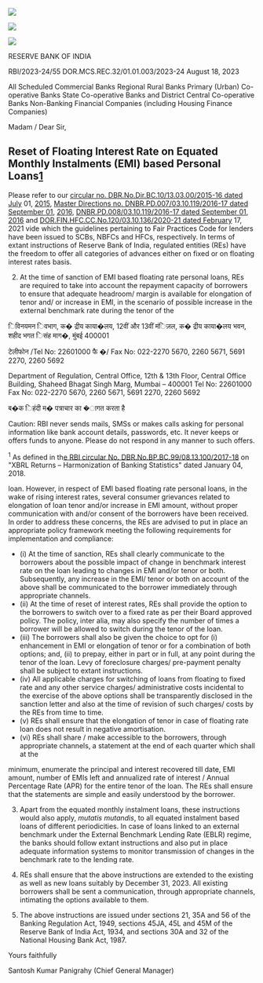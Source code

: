 ![](_page_0_Picture_0.jpeg)

![](_page_0_Picture_1.jpeg)

![](_page_0_Picture_2.jpeg)

RESERVE BANK OF INDIA

RBI/2023-24/55 DOR.MCS.REC.32/01.01.003/2023-24 August 18, 2023

All Scheduled Commercial Banks Regional Rural Banks Primary (Urban) Co-operative Banks State Co-operative Banks and District Central Co-operative Banks Non-Banking Financial Companies (including Housing Finance Companies)

Madam / Dear Sir,

## **Reset of Floating Interest Rate on Equated Monthly Instalments (EMI) based Personal Loans[1](#page-0-0)**

Please refer to our [circular no. DBR.No.Dir.BC.10/13.03.00/2015-16 dated July](https://www.rbi.org.in/Scripts/BS_ViewMasCirculardetails.aspx?id=9902) 01, [2015,](https://www.rbi.org.in/Scripts/BS_ViewMasCirculardetails.aspx?id=9902) [Master Directions no. DNBR.PD.007/03.10.119/2016-17 dated September 01,](https://www.rbi.org.in/Scripts/BS_ViewMasDirections.aspx?id=10585)  [2016,](https://www.rbi.org.in/Scripts/BS_ViewMasDirections.aspx?id=10585) [DNBR.PD.008/03.10.119/2016-17 dated September 01, 2016](https://www.rbi.org.in/Scripts/BS_ViewMasDirections.aspx?id=10586) and [DOR.FIN.HFC.CC.No.120/03.10.136/2020-21 dated February](https://rbi.org.in/Scripts/BS_ViewMasDirections.aspx?id=12030) 17, 2021 vide which the guidelines pertaining to Fair Practices Code for lenders have been issued to SCBs, NBFCs and HFCs, respectively. In terms of extant instructions of Reserve Bank of India, regulated entities (REs) have the freedom to offer all categories of advances either on fixed or on floating interest rates basis.

2. At the time of sanction of EMI based floating rate personal loans, REs are required to take into account the repayment capacity of borrowers to ensure that adequate headroom/ margin is available for elongation of tenor and/ or increase in EMI, in the scenario of possible increase in the external benchmark rate during the tenor of the

िविनयमन िवभाग, क� द्रीय काया�लय, 12वीं और 13वीं मंिज़ल, क� द्रीय काया�लय भवन, शहीद भगत िसंह माग�, मुंबई 400001

टेलीफोन /Tel No: 22601000 फै �/ Fax No: 022-2270 5670, 2260 5671, 5691 2270, 2260 5692

Department of Regulation, Central Office, 12th & 13th Floor, Central Office Building, Shaheed Bhagat Singh Marg, Mumbai – 400001 Tel No: 22601000 Fax No: 022-2270 5670, 2260 5671, 5691 2270, 2260 5692

ब�क िहंदी म� पत्राचार का �ागत करता है

Caution: RBI never sends mails, SMSs or makes calls asking for personal information like bank account details, passwords, etc. It never keeps or offers funds to anyone. Please do not respond in any manner to such offers.

<span id="page-0-0"></span> <sup>1</sup> As defined in th[e RBI circular No. DBR.No.BP.BC.99/08.13.100/2017-18](https://rbi.org.in/Scripts/NotificationUser.aspx?Id=11199&Mode=0) on "XBRL Returns – Harmonization of Banking Statistics" dated January 04, 2018.

loan. However, in respect of EMI based floating rate personal loans, in the wake of rising interest rates, several consumer grievances related to elongation of loan tenor and/or increase in EMI amount, without proper communication with and/or consent of the borrowers have been received. In order to address these concerns, the REs are advised to put in place an appropriate policy framework meeting the following requirements for implementation and compliance:

- (i) At the time of sanction, REs shall clearly communicate to the borrowers about the possible impact of change in benchmark interest rate on the loan leading to changes in EMI and/or tenor or both. Subsequently, any increase in the EMI/ tenor or both on account of the above shall be communicated to the borrower immediately through appropriate channels.
- (ii) At the time of reset of interest rates, REs shall provide the option to the borrowers to switch over to a fixed rate as per their Board approved policy. The policy, inter alia, may also specify the number of times a borrower will be allowed to switch during the tenor of the loan.
- (iii) The borrowers shall also be given the choice to opt for (i) enhancement in EMI or elongation of tenor or for a combination of both options; and, (ii) to prepay, either in part or in full, at any point during the tenor of the loan. Levy of foreclosure charges/ pre-payment penalty shall be subject to extant instructions.
- (iv) All applicable charges for switching of loans from floating to fixed rate and any other service charges/ administrative costs incidental to the exercise of the above options shall be transparently disclosed in the sanction letter and also at the time of revision of such charges/ costs by the REs from time to time.
- (v) REs shall ensure that the elongation of tenor in case of floating rate loan does not result in negative amortisation.
- (vi) REs shall share / make accessible to the borrowers, through appropriate channels, a statement at the end of each quarter which shall at the

minimum, enumerate the principal and interest recovered till date, EMI amount, number of EMIs left and annualized rate of interest / Annual Percentage Rate (APR) for the entire tenor of the loan. The REs shall ensure that the statements are simple and easily understood by the borrower.

3. Apart from the equated monthly instalment loans, these instructions would also apply, *mutatis mutandis*, to all equated instalment based loans of different periodicities. In case of loans linked to an external benchmark under the External Benchmark Lending Rate (EBLR) regime, the banks should follow extant instructions and also put in place adequate information systems to monitor transmission of changes in the benchmark rate to the lending rate.

4. REs shall ensure that the above instructions are extended to the existing as well as new loans suitably by December 31, 2023. All existing borrowers shall be sent a communication, through appropriate channels, intimating the options available to them.

5. The above instructions are issued under sections 21, 35A and 56 of the Banking Regulation Act, 1949, sections 45JA, 45L and 45M of the Reserve Bank of India Act, 1934, and sections 30A and 32 of the National Housing Bank Act, 1987.

Yours faithfully

Santosh Kumar Panigrahy (Chief General Manager)